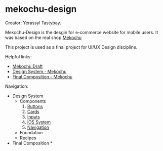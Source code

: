 # mekochu-design

Creator: Yerassyl Tastybay.

Mekochu-Design is the desgin for e-commerce website for mobile users. It was based on the real shop [Mekochu](https://www.instagram.com/mekochu_kz/) 

This project is used as a final project for UI/UX Design discipline.

Helpful links:
* [Mekochu Draft](https://www.figma.com/file/MFcpxLLsVkmz82Blf55Liz/Mekochu?type=design&t=QjLMXdTPXL8jWfKm-6)
* [Design System - Mekochu](https://www.figma.com/file/bHt1jGPy3I5xRdshfxXbKl/Design-System-Mekochu?type=design&t=QjLMXdTPXL8jWfKm-6)
* [Final Composition - Mekochu](https://www.figma.com/file/QCLjPpuZkFKcsUJLZhAZcw/Final-Composition-Mekochu?type=design&t=QjLMXdTPXL8jWfKm-6)

Navigation:
* Design System
  * Components
    1. [Buttons]()
    2. [Cards]()
    3. [Inputs]()
    4. [iOS System]()
    5. [Navigation]()
  * Foundation
  * Recipes
* Final Composition
  * 

